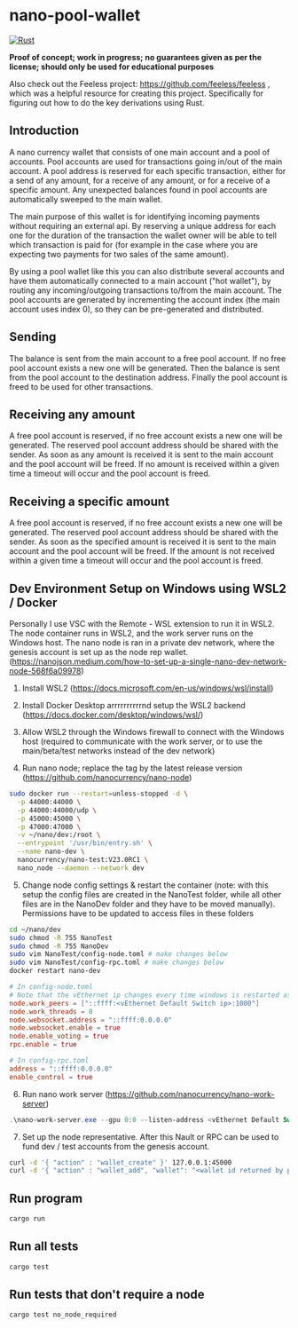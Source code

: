 # nano-pool-wallet

[![Rust](https://github.com/Daan4/nano-pool-wallet/actions/workflows/rust.yml/badge.svg)](https://github.com/Daan4/nano-pool-wallet/actions/workflows/rust.yml)

**Proof of concept; work in progress; no guarantees given as per the license; should only be used for educational purposes**

Also check out the Feeless project: https://github.com/feeless/feeless , which was a helpful resource for creating this project. Specifically for figuring out how to do the key derivations using Rust.

## Introduction

A nano currency wallet that consists of one main account and a pool of accounts. Pool accounts are used for transactions going in/out of the main account. A pool address is reserved for each specific transaction, either for a send of any amount, for a receive of any amount, or for a receive of a specific amount. Any unexpected balances found in pool accounts are automatically sweeped to the main wallet.

The main purpose of this wallet is for identifying incoming payments without requiring an external api. By reserving a unique address for each one for the duration of the transaction the wallet owner will be able to tell which transaction is paid for (for example in the case where you are expecting two payments for two sales of the same amount).

By using a pool wallet like this you can also distribute several accounts and have them automatically connected to a main account ("hot wallet"), by routing any incoming/outgoing transactions to/from the main account. The pool accounts are generated by incrementing the account index (the main account uses index 0), so they can be pre-generated and distributed.

## Sending

The balance is sent from the main account to a free pool account. If no free pool account exists a new one will be generated. Then the balance is sent from the pool account to the destination address. Finally the pool account is freed to be used for other transactions.

## Receiving any amount

A free pool account is reserved, if no free account exists a new one will be generated. The reserved pool account address should be shared with the sender. As soon as any amount is received it is sent to the main account and the pool account will be freed. If no amount is received within a given time a timeout will occur and the pool account is freed.

## Receiving a specific amount

A free pool account is reserved, if no free account exists a new one will be generated. The reserved pool account address should be shared with the sender. As soon as the specified amount is received it is sent to the main account and the pool account will be freed. If the amount is not received within a given time a timeout will occur and the pool account is freed.

## Dev Environment Setup on Windows using WSL2 / Docker
Personally I use VSC with the Remote - WSL extension to run it in WSL2. The node container runs in WSL2, and the work server runs on the Windows host. The nano node is ran in a private dev network, where the genesis account is set up as the node rep wallet. (https://nanojson.medium.com/how-to-set-up-a-single-nano-dev-network-node-568f6a09978)

1. Install WSL2 (https://docs.microsoft.com/en-us/windows/wsl/install)

2. Install Docker Desktop arrrrrrrrrrnd setup the WSL2 backend (https://docs.docker.com/desktop/windows/wsl/)

3. Allow WSL2 through the Windows firewall to connect with the Windows host (required to communicate with the work server, or to use the main/beta/test networks instead of the dev network)

4. Run nano node; replace the tag by the latest release version (https://github.com/nanocurrency/nano-node)

```bash
sudo docker run --restart=unless-stopped -d \
  -p 44000:44000 \
  -p 44000:44000/udp \
  -p 45000:45000 \
  -p 47000:47000 \
  -v ~/nano/dev:/root \
  --entrypoint '/usr/bin/entry.sh' \
  --name nano-dev \
  nanocurrency/nano-test:V23.0RC1 \
  nano_node --daemon --network dev
```

5. Change node config settings & restart the container (note: with this setup the config files are created in the NanoTest folder, while all other files are in the NanoDev folder and they have to be moved manually). Permissions have to be updated to access files in these folders

```bash
cd ~/nano/dev
sudo chmod -R 755 NanoTest
sudo chmod -R 755 NanoDev
sudo vim NanoTest/config-node.toml # make changes below
sudo vim NanoTest/config-rpc.toml # make changes below
docker restart nano-dev
```

```toml
# In config-node.toml
# Note that the vEthernet ip changes every time windows is restarted as of writing
node.work_peers = ["::ffff:<vEthernet Default Switch ip>:1000"]
node.work_threads = 0
node.websocket.address = "::ffff:0.0.0.0"
node.websocket.enable = true
node.enable_voting = true
rpc.enable = true

# In config-rpc.toml
address = "::ffff:0.0.0.0"
enable_control = true
```

6. Run nano work server (https://github.com/nanocurrency/nano-work-server)

```powershell
.\nano-work-server.exe --gpu 0:0 --listen-address <vEthernet Default Switch ip>:1000
```

7. Set up the node representative. After this Nault or RPC can be used to fund dev / test accounts from the genesis account.

```bash
curl -d '{ "action" : "wallet_create" }' 127.0.0.1:45000
curl -d '{ "action" : "wallet_add", "wallet": "<wallet id returned by previous action>", "key": "34F0A37AAD20F4A260F0A5B3CB3D7FB50673212263E58A380BC10474BB039CE4"}' 127.0.0.1:45000
```

## Run program

```bash
cargo run
```

## Run all tests

```bash
cargo test
```

## Run tests that don't require a node

```bash
cargo test no_node_required
```
